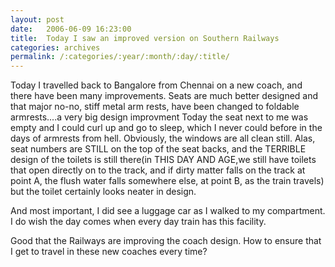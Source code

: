 ```yaml
---
layout: post
date:	2006-06-09 16:23:00
title:  Today I saw an improved version on Southern Railways
categories: archives
permalink: /:categories/:year/:month/:day/:title/
---
```

Today I travelled back to Bangalore from Chennai on a new coach, and there have been many improvements. Seats are much better designed and that major no-no, stiff metal arm rests, have been changed to foldable armrests....a very big design improvment Today the seat next to me was empty and I could curl up and go to sleep, which I never could before in the days of armrests from hell. Obviously, the windows are all clean still. Alas, seat numbers are STILL on the top of the seat backs, and the TERRIBLE design of the toilets is still there(in THIS DAY AND AGE,we still have toilets that open directly on to the track, and if dirty matter falls on the track at point A, the flush water falls somewhere else, at point B, as the train travels) but the toilet certainly looks neater in design.

And most important, I did see a luggage car as I walked to my compartment. I do wish the day comes when every day train has this facility.

Good that the Railways are improving the coach design. How to ensure that I get to travel in these new coaches every time?
